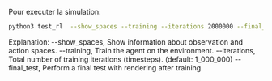Pour executer la simulation: 

```bash
python3 test_rl  --show_spaces --training --iterations 2000000 --final_test 
```

Explanation:
--show_spaces, Show information about observation and action spaces.
--training, Train the agent on the environment.
--iterations, Total number of training iterations (timesteps). (default: 1_000_000)
--final_test, Perform a final test with rendering after training.


